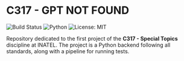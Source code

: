 # C317 - GPT NOT FOUND

![Build Status](https://github.com/AlvaroLucioRibeiro/GPT-Not-Found-Backend/blob/CICD/AR-create_CICD/.github/workflows/Tests.yml/badge.svg)
![Python](https://img.shields.io/badge/language-Python-yellow)
![License: MIT](https://img.shields.io/badge/License-MIT-orange.svg)

Repository dedicated to the first project of the **C317 - Special Topics** discipline at INATEL. The project is a Python backend following all standards, along with a pipeline for running tests.